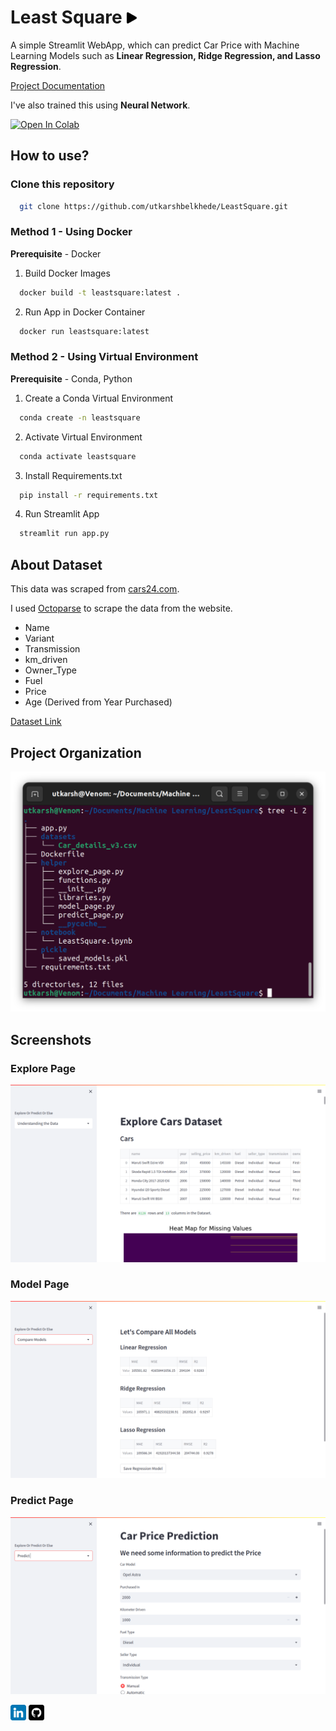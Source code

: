 # Least Square <a href="https://leastsquare.onrender.com" target="_parent"><img src="images/play-button-arrowhead.png" style="width:18px" alt="Open On Render"/></a>

A simple Streamlit WebApp, which can predict Car Price with Machine Learning Models such as **Linear Regression, Ridge Regression, and Lasso Regression**.

[Project Documentation](https://docs.google.com/document/d/1oW7xq0iSP3OqRFctUsz4QZQ90_T0gBaEjTF6NhJ-UrE/edit?usp=sharing)

I've also trained this using **Neural Network**.

<a href="https://colab.research.google.com/drive/16jsNeH-vmo386aKwHZqfJqEDW2ww_nCV?usp=sharing" target="_parent"><img src="https://colab.research.google.com/assets/colab-badge.svg" alt="Open In Colab"/></a>

## **How to use?**
### **Clone this repository**
```bash
  git clone https://github.com/utkarshbelkhede/LeastSquare.git
```
### **Method 1 - Using Docker**
**Prerequisite** - Docker

1. Build Docker Images
```bash
  docker build -t leastsquare:latest .
```
2. Run App in Docker Container
```bash
  docker run leastsquare:latest
```
### **Method 2 - Using Virtual Environment**
**Prerequisite** - Conda, Python
1. Create a Conda Virtual Environment
```bash
  conda create -n leastsquare
```
2. Activate Virtual Environment
```bash
  conda activate leastsquare
```
3. Install Requirements.txt
```bash
  pip install -r requirements.txt
```
4. Run Streamlit App
```bash
  streamlit run app.py
```

## **About Dataset**

This data was scraped from [cars24.com](https://www.cars24.com/). 

I used [Octoparse](https://www.octoparse.com/download/windows) to scrape the data from the website.

- Name
- Variant
- Transmission
- km_driven
- Owner_Type
- Fuel
- Price
- Age (Derived from Year Purchased)

[Dataset Link](https://drive.google.com/file/d/11Ham5y71ng49ZKY7f1CS3d1BZgILUywV/view?usp=sharing)

## **Project Organization**
![Tree](images/Tree.png)

## **Screenshots**

### **Explore Page**

![Explore Page](images/Explore_page.png)

### **Model Page**

![Model Page](images/Models_page.png)

### **Predict Page**

![Predict Page](images/Prediction_page.png)
 

<a href="https://www.linkedin.com/in/somnath-kshirasagar-b73ba2212/" target="_parent"><img src="images/linkedIn.png" style="width:25px" alt="LinkedIn"/></a> <a href="https://github.com/somanathkshirsagar" target="_parent"><img src="images/github.png" style="width:25px" alt="LinkedIn"/></a>


